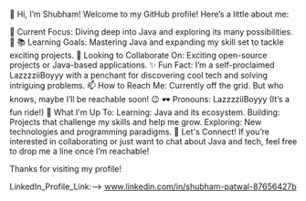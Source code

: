 👋 Hi, I’m Shubham!
Welcome to my GitHub profile! Here’s a little about me:

🌟 Current Focus: Diving deep into Java and exploring its many possibilities. 🚀
📚 Learning Goals: Mastering Java and expanding my skill set to tackle exciting projects.
🤝 Looking to Collaborate On: Exciting open-source projects or Java-based applications.
✨ Fun Fact: I’m a self-proclaimed LazzzziiBoyyy with a penchant for discovering cool tech and solving intriguing problems.
📫 How to Reach Me: Currently off the grid. But who knows, maybe I’ll be reachable soon! 😉
🕶️ Pronouns: LazzzziiBoyyy (It’s a fun ride!)
🎯 What I'm Up To:
Learning: Java and its ecosystem.
Building: Projects that challenge my skills and help me grow.
Exploring: New technologies and programming paradigms.
🚀 Let's Connect!
If you’re interested in collaborating or just want to chat about Java and tech, feel free to drop me a line once I’m reachable!

Thanks for visiting my profile!


LinkedIn_Profile_Link:--> www.linkedin.com/in/shubham-patwal-87656427b





